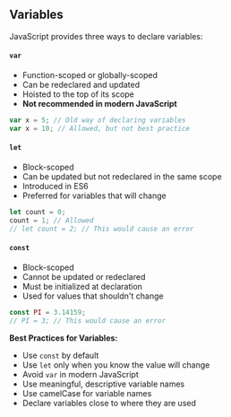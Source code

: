 ## Variables

JavaScript provides three ways to declare variables:

#### `var`
- Function-scoped or globally-scoped
- Can be redeclared and updated
- Hoisted to the top of its scope
- **Not recommended in modern JavaScript**

```javascript
var x = 5; // Old way of declaring variables
var x = 10; // Allowed, but not best practice
```

#### `let`
- Block-scoped
- Can be updated but not redeclared in the same scope
- Introduced in ES6
- Preferred for variables that will change

```javascript
let count = 0;
count = 1; // Allowed
// let count = 2; // This would cause an error
```

#### `const`
- Block-scoped
- Cannot be updated or redeclared
- Must be initialized at declaration
- Used for values that shouldn't change

```javascript
const PI = 3.14159;
// PI = 3; // This would cause an error
```

**Best Practices for Variables:**
- Use `const` by default
- Use `let` only when you know the value will change
- Avoid `var` in modern JavaScript
- Use meaningful, descriptive variable names
- Use camelCase for variable names
- Declare variables close to where they are used